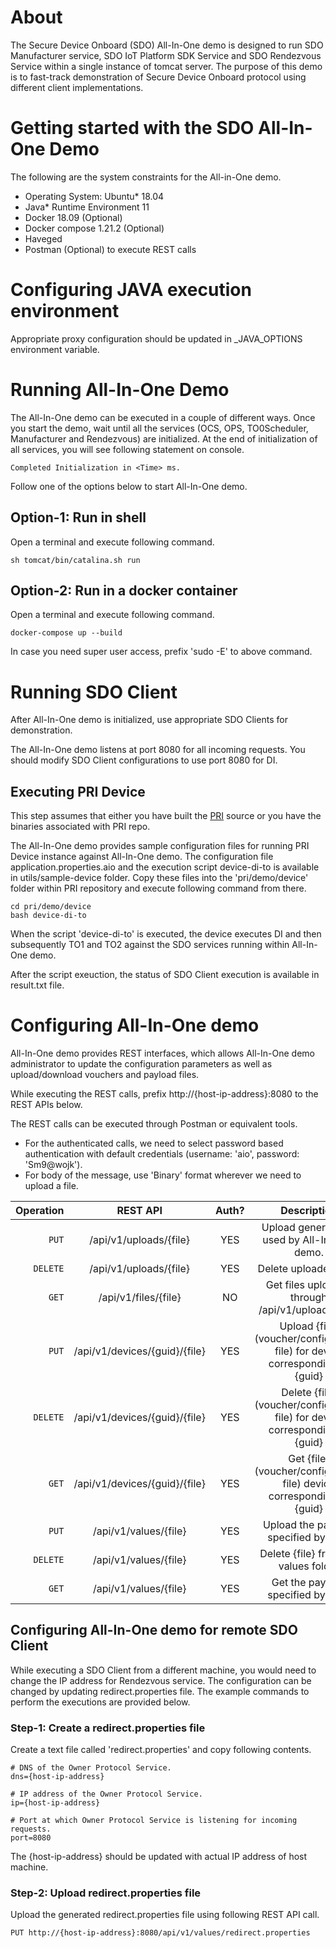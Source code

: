 # About

The Secure Device Onboard (SDO) All-In-One demo is designed to run SDO Manufacturer service, SDO IoT
Platform SDK Service and SDO Rendezvous Service within a single instance of tomcat server. The
purpose of this demo is to fast-track demonstration of Secure Device Onboard protocol using
different client implementations.

# Getting started with the SDO All-In-One Demo

The following are the system constraints for the All-in-One demo.
- Operating System: Ubuntu* 18.04
- Java* Runtime Environment 11
- Docker 18.09 (Optional)
- Docker compose 1.21.2 (Optional)
- Haveged
- Postman (Optional) to execute REST calls

# Configuring JAVA execution environment

Appropriate proxy configuration should be updated in _JAVA_OPTIONS environment variable.

# Running All-In-One Demo

The All-In-One demo can be executed in a couple of different ways. Once you start the demo, wait
until all the services (OCS, OPS, TO0Scheduler, Manufacturer and Rendezvous) are initialized. At the
end of initialization of all services, you will see following statement on console.

`Completed Initialization in <Time> ms.`

Follow one of the options below to start All-In-One demo.

## Option-1: Run in shell

Open a terminal and execute following command.

```
sh tomcat/bin/catalina.sh run
```

## Option-2: Run in a docker container

Open a terminal and execute following command.

```
docker-compose up --build
```

In case you need super user access, prefix 'sudo -E' to above command.

# Running SDO Client

After All-In-One demo is initialized, use appropriate SDO Clients for demonstration.

The All-In-One demo listens at port 8080 for all incoming requests. You should modify SDO Client
configurations to use port 8080 for DI.

## Executing PRI Device

This step assumes that either you have built the [PRI](https://github.com/secure-device-onboard/pri)
source or you have the binaries associated with PRI repo.

The All-In-One demo provides sample configuration files for running PRI Device instance against
All-In-One demo. The configuration file application.properties.aio and the execution script
device-di-to is available in utils/sample-device folder. Copy these files into the 'pri/demo/device'
folder within PRI repository and execute following command from there.

```
cd pri/demo/device
bash device-di-to
```

When the script 'device-di-to' is executed, the device executes DI and then subsequently TO1 and TO2
against the SDO services running within All-In-One demo.

After the script exeuction, the status of SDO Client execution is available in result.txt file.

# Configuring All-In-One demo

All-In-One demo provides REST interfaces, which allows All-In-One demo administrator to update the
configuration parameters as well as upload/download vouchers and payload files.

While executing the REST calls, prefix http://{host-ip-address}:8080 to the REST APIs below.

The REST calls can be executed through Postman or equivalent tools.

- For the authenticated calls, we need to select password based authentication with default
credentials (username: 'aio', password: 'Sm9@wojk').
- For body of the message, use 'Binary' format wherever we need to upload a file.

| Operation | REST API                      | Auth?  | Description                                                                    |
| ---------:|:-----------------------------:|:------:|:------------------------------------------------------------------------------:|
| `PUT`     | /api/v1/uploads/{file}        | YES    | Upload generic files used by All-In-One demo.                                  |
| `DELETE`  | /api/v1/uploads/{file}        | YES    | Delete uploaded files.                                                         |
| `GET`     | /api/v1/files/{file}          | NO     | Get files uploaded through /api/v1/uploads/{file}                              |
| `PUT`     | /api/v1/devices/{guid}/{file} | YES    | Upload {file} (voucher/configuration file) for device corresponding to {guid}  |
| `DELETE`  | /api/v1/devices/{guid}/{file} | YES    | Delete {file} (voucher/configuration file) for device corresponding to {guid}  |
| `GET`     | /api/v1/devices/{guid}/{file} | YES    | Get {file} (voucher/configuration file) device corresponding to {guid}         |
| `PUT`     | /api/v1/values/{file}         | YES    | Upload the payload specified by {file}                                         |
| `DELETE`  | /api/v1/values/{file}         | YES    | Delete {file} from the values folder                                           |
| `GET`     | /api/v1/values/{file}         | YES    | Get the payload specified by {file}                                            |

## Configuring All-In-One demo for remote SDO Client

While executing a SDO Client from a different machine, you would need to change the IP address for
Rendezvous service. The configuration can be changed by updating redirect.properties file. The
example commands to perform the executions are provided below.

### Step-1: Create a redirect.properties file

Create a text file called 'redirect.properties' and copy following contents.

```
# DNS of the Owner Protocol Service.
dns={host-ip-address}

# IP address of the Owner Protocol Service.
ip={host-ip-address}

# Port at which Owner Protocol Service is listening for incoming requests.
port=8080
```

The {host-ip-address} should be updated with actual IP address of host machine.

### Step-2: Upload redirect.properties file

Upload the generated redirect.properties file using following REST API call.

```
PUT http://{host-ip-address}:8080/api/v1/values/redirect.properties
```
